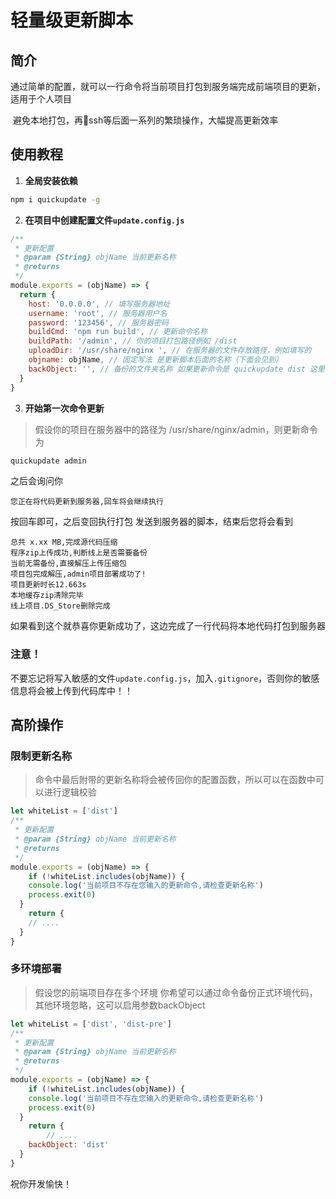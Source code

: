 # 轻量级更新脚本

## 简介

​	通过简单的配置，就可以一行命令将当前项目打包到服务端完成前端项目的更新，适用于个人项目

​	避免本地打包，再🔗ssh等后面一系列的繁琐操作，大幅提高更新效率



## 使用教程

1. **全局安装依赖**

```bash
npm i quickupdate -g
```



2. **在项目中创建配置文件`update.config.js`**

```js
/**
 * 更新配置
 * @param {String} objName 当前更新名称 
 * @returns
 */
module.exports = (objName) => {
  return {
    host: '0.0.0.0', // 填写服务器地址
    username: 'root', // 服务器用户名
    password: '123456', // 服务器密码
    buildCmd: 'npm run build', // 更新命令名称
    buildPath: '/admin', // 你的项目打包路径例如 /dist
    uploadDir: '/usr/share/nginx ', // 在服务器的文件存放路径，例如填写的
    objname: objName, // 固定写法 是更新脚本后面的名称（下面会见到）
    backObject: '', // 备份的文件夹名称 如果更新命令是 quickupdate dist 这里填写了dist，将会将历史线上代码自动备份到dist_back中 如果不填就不会在服务器上备份
  }
}

```

3. **开始第一次命令更新**

> 假设你的项目在服务器中的路径为 /usr/share/nginx/admin，则更新命令为

```bash
quickupdate admin
```

之后会询问你

```
您正在将代码更新到服务器,回车将会继续执行
```

按回车即可，之后变回执行打包 发送到服务器的脚本，结束后您将会看到

````
总共 x.xx MB,完成源代码压缩
程序zip上传成功,判断线上是否需要备份
当前无需备份,直接解压上传压缩包
项目包完成解压,admin项目部署成功了!
项目更新时长12.663s
本地缓存zip清除完毕
线上项目.DS_Store删除完成
````



如果看到这个就恭喜你更新成功了，这边完成了一行代码将本地代码打包到服务器



### 注意！

不要忘记将写入敏感的文件`update.config.js`，加入`.gitignore`，否则你的敏感信息将会被上传到代码库中！！





## 高阶操作

### 限制更新名称

> 命令中最后附带的更新名称将会被传回你的配置函数，所以可以在函数中可以进行逻辑校验

````js
let whiteList = ['dist']
/**
 * 更新配置
 * @param {String} objName 当前更新名称 
 * @returns
 */
module.exports = (objName) => {
	if (!whiteList.includes(objName)) {
    console.log('当前项目不存在您输入的更新命令,请检查更新名称')
    process.exit(0)
  }
	return {
    // ....
  }
}
````

### 多环境部署

> 假设您的前端项目存在多个环境 你希望可以通过命令备份正式环境代码，其他环境忽略，这可以启用参数backObject

```js
let whiteList = ['dist', 'dist-pre']
/**
 * 更新配置
 * @param {String} objName 当前更新名称 
 * @returns
 */
module.exports = (objName) => {
	if (!whiteList.includes(objName)) {
    console.log('当前项目不存在您输入的更新命令,请检查更新名称')
    process.exit(0)
  }
	return {
		// ....
    backObject: 'dist'
  }
}
```



祝你开发愉快！
